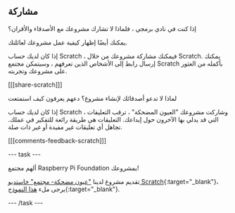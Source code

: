 ## مشاركة

إذا كنت في نادي برمجي ، فلماذا لا تشارك مشروعك مع الأصدقاء والأقران؟

يمكنك أيضًا إظهار كيفية عمل مشروعك لعائلتك.

إذا كان لديك حساب Scratch ، فيمكنك مشاركة مشروعك من خلال Scratch. يمكنك إرسال رابط إلى الأشخاص الذين تعرفهم ، وسيتمكن مجتمع Scratch بأكمله من العثور على مشروعك وتجربته.

[[[share-scratch]]]

لماذا لا تدعو أصدقائك لإنشاء مشروع؟ دعهم يعرفون كيف استمتعت

إذا كان لديك حساب Scratch ، وشاركت مشروعك "العيون المضحكة" ، ترقب التعليقات التي قد يدلي بها الآخرون حول إبداعك. التعليقات هي طريقة رائعة للتفكير في عملك. تجاهل أي تعليقات غير مفيدة أو غير ذات صلة.

[[[comments-feedback-scratch]]]

--- task ---

ألهم مجتمع Raspberry Pi Foundation بمشروعك!

تقديم مشروع لدينا ["عيون مضحكة- مجتمع" خاستديو Scratch](https://scratch.mit.edu/studios/29120534){:target="_blank"}، يرجى ملء [هذا النموذج](https://form.raspberrypi.org/f/community-project-submissions){:target="_blank"}.

--- /task ---
